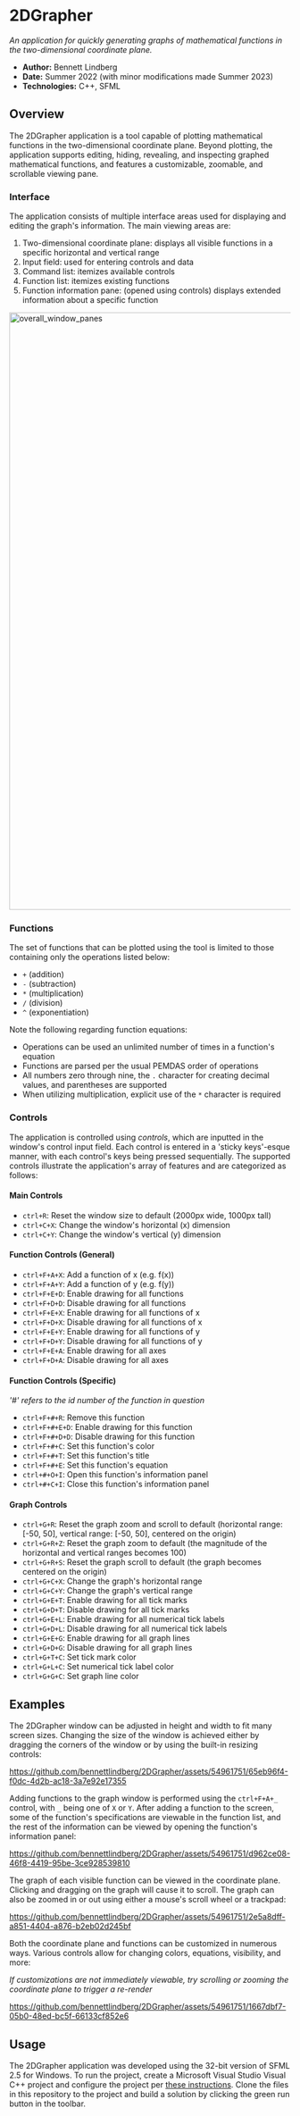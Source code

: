 # 2DGrapher
*An application for quickly generating graphs of mathematical functions in the two-dimensional coordinate plane.*

- **Author:** Bennett Lindberg
- **Date:** Summer 2022 (with minor modifications made Summer 2023)
- **Technologies:** C++, SFML

## Overview

The 2DGrapher application is a tool capable of plotting mathematical functions in the two-dimensional coordinate plane. 
Beyond plotting, the application supports editing, hiding, revealing, and inspecting graphed mathematical functions, and
features a customizable, zoomable, and scrollable viewing pane.

### Interface

The application consists of multiple interface areas used for displaying and editing the graph's information. The main viewing areas are:
1. Two-dimensional coordinate plane: displays all visible functions in a specific horizontal and vertical range
2. Input field: used for entering controls and data
3. Command list: itemizes available controls
4. Function list: itemizes existing functions
5. Function information pane: (opened using controls) displays extended information about a specific function

<img width="1070" alt="overall_window_panes" src="https://github.com/bennettlindberg/2DGrapher/assets/54961751/bbd417f6-d39f-4e54-8ff9-5c51f67e9468">

### Functions

The set of functions that can be plotted using the tool is limited to those containing only the operations listed below:
- `+` (addition)
- `-` (subtraction)
- `*` (multiplication)
- `/` (division)
- `^` (exponentiation)

Note the following regarding function equations:
- Operations can be used an unlimited number of times in a function's equation
- Functions are parsed per the usual PEMDAS order of operations
- All numbers zero through nine, the `.` character for creating decimal values, and parentheses are supported
- When utilizing multiplication, explicit use of the `*` character is required

### Controls

The application is controlled using *controls*, which are inputted in the window's control input field. 
Each control is entered in a 'sticky keys'-esque manner, with each control's keys being pressed sequentially.
The supported controls illustrate the application's array of features and are categorized as follows:

#### Main Controls
- `ctrl+R`: Reset the window size to default (2000px wide, 1000px tall)
- `ctrl+C+X`: Change the window's horizontal (x) dimension
- `ctrl+C+Y`: Change the window's vertical (y) dimension

#### Function Controls (General)
- `ctrl+F+A+X`: Add a function of x (e.g. f(x))
- `ctrl+F+A+Y`: Add a function of y (e.g. f(y))
- `ctrl+F+E+D`: Enable drawing for all functions
- `ctrl+F+D+D`: Disable drawing for all functions
- `ctrl+F+E+X`: Enable drawing for all functions of x
- `ctrl+F+D+X`: Disable drawing for all functions of x
- `ctrl+F+E+Y`: Enable drawing for all functions of y
- `ctrl+F+D+Y`: Disable drawing for all functions of y
- `ctrl+F+E+A`: Enable drawing for all axes
- `ctrl+F+D+A`: Disable drawing for all axes

#### Function Controls (Specific)
*'#' refers to the id number of the function in question*
- `ctrl+F+#+R`: Remove this function
- `ctrl+F+#+E+D`: Enable drawing for this function
- `ctrl+F+#+D+D`: Disable drawing for this function
- `ctrl+F+#+C`: Set this function's color
- `ctrl+F+#+T`: Set this function's title
- `ctrl+F+#+E`: Set this function's equation
- `ctrl+#+O+I`: Open this function's information panel
- `ctrl+#+C+I`: Close this function's information panel

#### Graph Controls
- `ctrl+G+R`: Reset the graph zoom and scroll to default (horizontal range: \[-50, 50\], vertical range: \[-50, 50\], centered on the origin)
- `ctrl+G+R+Z`: Reset the graph zoom to default (the magnitude of the horizontal and vertical ranges becomes 100)
- `ctrl+G+R+S`: Reset the graph scroll to default (the graph becomes centered on the origin)
- `ctrl+G+C+X`: Change the graph's horizontal range
- `ctrl+G+C+Y`: Change the graph's vertical range
- `ctrl+G+E+T`: Enable drawing for all tick marks
- `ctrl+G+D+T`: Disable drawing for all tick marks
- `ctrl+G+E+L`: Enable drawing for all numerical tick labels
- `ctrl+G+D+L`: Disable drawing for all numerical tick labels
- `ctrl+G+E+G`: Enable drawing for all graph lines
- `ctrl+G+D+G`: Disable drawing for all graph lines
- `ctrl+G+T+C`: Set tick mark color
- `ctrl+G+L+C`: Set numerical tick label color
- `ctrl+G+G+C`: Set graph line color

## Examples

The 2DGrapher window can be adjusted in height and width to fit many screen sizes. Changing the size of the window is achieved either by dragging the corners of the window or by using the built-in resizing controls:

https://github.com/bennettlindberg/2DGrapher/assets/54961751/65eb96f4-f0dc-4d2b-ac18-3a7e92e17355

Adding functions to the graph window is performed using the `ctrl+F+A+_` control, with `_` being one of `X` or `Y`. After adding a function to the screen, some of the function's specifications are viewable in the function list, and the rest of the information can be viewed by opening the function's information panel:

https://github.com/bennettlindberg/2DGrapher/assets/54961751/d962ce08-46f8-4419-95be-3ce928539810

The graph of each visible function can be viewed in the coordinate plane. Clicking and dragging on the graph will cause it to scroll. The graph can also be zoomed in or out using either a mouse's scroll wheel or a trackpad:

https://github.com/bennettlindberg/2DGrapher/assets/54961751/2e5a8dff-a851-4404-a876-b2eb02d245bf

Both the coordinate plane and functions can be customized in numerous ways. Various controls allow for changing colors, equations, visibility, and more:

*If customizations are not immediately viewable, try scrolling or zooming the coordinate plane to trigger a re-render*

https://github.com/bennettlindberg/2DGrapher/assets/54961751/1667dbf7-05b0-48ed-bc5f-66133cf852e6

## Usage

The 2DGrapher application was developed using the 32-bit version of SFML 2.5 for Windows. To run the project, create a Microsoft Visual Studio Visual C++ project and configure the project per [these instructions](https://www.sfml-dev.org/tutorials/2.5/start-vc.php). Clone the files in this repository to the project and build a solution by clicking the green run button in the toolbar.
